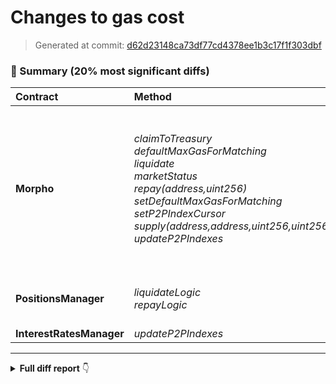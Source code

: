 # Changes to gas cost

> Generated at commit: [d62d23148ca73df77cd4378ee1b3c17f1f303dbf](/Rubilmax/foundry-gas-diff/commit/d62d23148ca73df77cd4378ee1b3c17f1f303dbf)

### 🧾 Summary (20% most significant diffs)

| Contract | Method | Avg (+/-) | % |
|:-|:-|-:|-:|
| **Morpho** | _claimToTreasury_<br />_defaultMaxGasForMatching_<br />_liquidate_<br />_marketStatus_<br />_repay(address,uint256)_<br />_setDefaultMaxGasForMatching_<br />_setP2PIndexCursor_<br />_supply(address,address,uint256,uint256)_<br />_updateP2PIndexes_ | +3,963 ❌<br />-67 ✅<br />-69,325 ✅<br />+622 ❌<br />-22,934 ✅<br />-872 ✅<br />+25,350 ❌<br />+402,561 ❌<br />-2,300 ✅ | **+46.86%**<br />**-10.55%**<br />**-21.50%**<br />**+53.99%**<br />**-8.94%**<br />**-10.08%**<br />**+512.43%**<br />**+2898.00%**<br />**-9.16%** |
| **PositionsManager** | _liquidateLogic_<br />_repayLogic_ | -82,027 ✅<br />-25,060 ✅ | **-24.90%**<br />**-10.26%** |
| **InterestRatesManager** | _updateP2PIndexes_ | -3,004 ✅ | **-11.05%** |
---

<details>
<summary><strong>Full diff report</strong> 👇</summary>
<br />

| Contract | Deployment Cost (+/-) | Method | Min (+/-) | % | Avg (+/-) | % | Median (+/-) | % | Max (+/-) | % | # Calls (+/-) |
|:-|-:|:-|-:|-:|-:|-:|-:|-:|-:|-:|-:|
| **Morpho** | 3,381,129&nbsp;(+113,744) | _borrow(address,uint256)_<br />_borrow(address,uint256,uint256)_<br />_borrowBalanceInOf_<br />_cEth_<br />_claimRewards_<br />_claimToTreasury_<br />_createMarket_<br />_defaultMaxGasForMatching_<br />_deltas_<br />_enteredMarkets_<br />_getEnteredMarkets_<br />_getNext_<br />_initialize_<br />_interestRatesManager_<br />_isClaimRewardsPaused_<br />_lastPoolIndexes_<br />_liquidate_<br />_marketParameters_<br />_marketStatus_<br />_maxSortedUsers_<br />_p2pBorrowIndex_<br />_p2pSupplyIndex_<br />_positionsManager_<br />_repay(address,address,uint256)_<br />_repay(address,uint256)_<br />_rewardsManager_<br />_setDefaultMaxGasForMatching_<br />_setIncentivesVault_<br />_setInterestRatesManager_<br />_setMaxSortedUsers_<br />_setP2PIndexCursor_<br />_setPositionsManager_<br />_setReserveFactor_<br />_setRewardsManager_<br />_setTreasuryVault_<br />_supply(address,address,uint256)_<br />_supply(address,address,uint256,uint256)_<br />_supply(address,uint256)_<br />_supplyBalanceInOf_<br />_treasuryVault_<br />_updateP2PIndexes_<br />_wEth_<br />_withdraw(address,uint256)_<br />_withdraw(address,uint256,address)_ | 13,703&nbsp;(+9,785)<br />11,078&nbsp;(-382,423)<br />894&nbsp;(0)<br />405&nbsp;(0)<br />5,871&nbsp;(0)<br />1,194&nbsp;(+22)<br />2,736&nbsp;(+22)<br />568&nbsp;(-67)<br />1,050&nbsp;(0)<br />616&nbsp;(+22)<br />1,256&nbsp;(+22)<br />1,057&nbsp;(+22)<br />3,765&nbsp;(-45)<br />471&nbsp;(+22)<br />443&nbsp;(+44)<br />742&nbsp;(0)<br />11,771&nbsp;(+7,706)<br />669&nbsp;(0)<br />774&nbsp;(+22)<br />373&nbsp;(+22)<br />593&nbsp;(+22)<br />591&nbsp;(+22)<br />493&nbsp;(+22)<br />8,542&nbsp;(-517)<br />13,873&nbsp;(+9,949)<br />471&nbsp;(+22)<br />1,113&nbsp;(-66)<br />2,695&nbsp;(0)<br />2,673&nbsp;(+44)<br />621&nbsp;(+44)<br />2,717&nbsp;(-2,230)<br />2,697&nbsp;(+67)<br />2,717&nbsp;(-67)<br />2,631&nbsp;(0)<br />2,629&nbsp;(0)<br />469,051&nbsp;(-4,937)<br />11,502&nbsp;(-2,389)<br />13,923&nbsp;(+10,006)<br />980&nbsp;(+44)<br />493&nbsp;(+22)<br />1,766&nbsp;(-45)<br />2,426&nbsp;(+22)<br />5,649&nbsp;(+1,772)<br />327,424&nbsp;(-8,284) | **+249.74%**<br />**-97.18%**<br />**0.00%**<br />**0.00%**<br />**0.00%**<br />**+1.88%**<br />**+0.81%**<br />**-10.55%**<br />**0.00%**<br />**+3.70%**<br />**+1.78%**<br />**+2.13%**<br />**-1.18%**<br />**+4.90%**<br />**+11.03%**<br />**0.00%**<br />**+189.57%**<br />**0.00%**<br />**+2.93%**<br />**+6.27%**<br />**+3.85%**<br />**+3.87%**<br />**+4.67%**<br />**-5.71%**<br />**+253.54%**<br />**+4.90%**<br />**-5.60%**<br />**0.00%**<br />**+1.67%**<br />**+7.63%**<br />**-45.08%**<br />**+2.55%**<br />**-2.41%**<br />**0.00%**<br />**0.00%**<br />**-1.04%**<br />**-17.20%**<br />**+255.45%**<br />**+4.70%**<br />**+4.67%**<br />**-2.48%**<br />**+0.92%**<br />**+45.71%**<br />**-2.47%** | 511,848&nbsp;(-43,939)<br />453,367&nbsp;(+4,279)<br />1,410&nbsp;(-14)<br />655&nbsp;(-10)<br />162,715&nbsp;(+28)<br />12,420&nbsp;(+3,963)<br />259,951&nbsp;(-802)<br />568&nbsp;(-67)<br />2,171&nbsp;(-77)<br />834&nbsp;(+22)<br />1,514&nbsp;(+25)<br />1,127&nbsp;(+22)<br />247,044&nbsp;(+84)<br />476&nbsp;(+23)<br />443&nbsp;(+44)<br />914&nbsp;(-5)<br />253,108&nbsp;(-69,325)<br />1,079&nbsp;(-21)<br />1,774&nbsp;(+622)<br />373&nbsp;(+22)<br />705&nbsp;(+18)<br />710&nbsp;(+18)<br />493&nbsp;(+22)<br />57,644&nbsp;(-2,020)<br />233,500&nbsp;(-22,934)<br />676&nbsp;(+18)<br />7,779&nbsp;(-872)<br />23,750&nbsp;(+19)<br />5,732&nbsp;(+62)<br />4,598&nbsp;(+49)<br />30,297&nbsp;(+25,350)<br />5,756&nbsp;(+85)<br />42,724&nbsp;(-1,062)<br />21,643&nbsp;(+25)<br />23,553&nbsp;(+39)<br />469,051&nbsp;(-4,937)<br />416,452&nbsp;(+402,561)<br />348,636&nbsp;(-22,356)<br />1,181&nbsp;(+35)<br />1,293&nbsp;(+22)<br />22,820&nbsp;(-2,300)<br />2,426&nbsp;(+22)<br />249,208&nbsp;(-15,968)<br />327,424&nbsp;(-8,284) | **-7.91%**<br />**+0.95%**<br />**-0.98%**<br />**-1.50%**<br />**+0.02%**<br />**+46.86%**<br />**-0.31%**<br />**-10.55%**<br />**-3.43%**<br />**+2.71%**<br />**+1.68%**<br />**+1.99%**<br />**+0.03%**<br />**+5.08%**<br />**+11.03%**<br />**-0.54%**<br />**-21.50%**<br />**-1.91%**<br />**+53.99%**<br />**+6.27%**<br />**+2.62%**<br />**+2.60%**<br />**+4.67%**<br />**-3.39%**<br />**-8.94%**<br />**+2.74%**<br />**-10.08%**<br />**+0.08%**<br />**+1.09%**<br />**+1.08%**<br />**+512.43%**<br />**+1.50%**<br />**-2.43%**<br />**+0.12%**<br />**+0.17%**<br />**-1.04%**<br />**+2898.00%**<br />**-6.03%**<br />**+3.05%**<br />**+1.73%**<br />**-9.16%**<br />**+0.92%**<br />**-6.02%**<br />**-2.47%** | 398,171&nbsp;(-236,518)<br />430,755&nbsp;(-8,480)<br />894&nbsp;(0)<br />405&nbsp;(0)<br />177,285&nbsp;(+22)<br />7,913&nbsp;(+2,917)<br />254,459&nbsp;(-930)<br />568&nbsp;(-67)<br />1,050&nbsp;(0)<br />889&nbsp;(+22)<br />1,530&nbsp;(+22)<br />1,130&nbsp;(+22)<br />247,904&nbsp;(-45)<br />471&nbsp;(+22)<br />443&nbsp;(+44)<br />742&nbsp;(0)<br />379,725&nbsp;(-8,991)<br />669&nbsp;(0)<br />1,774&nbsp;(+1,022)<br />373&nbsp;(+22)<br />593&nbsp;(+22)<br />591&nbsp;(+22)<br />493&nbsp;(+22)<br />11,007&nbsp;(-1,471)<br />148,456&nbsp;(-17,582)<br />471&nbsp;(+22)<br />8,238&nbsp;(-66)<br />23,878&nbsp;(0)<br />5,732&nbsp;(+62)<br />4,598&nbsp;(+49)<br />4,881&nbsp;(-66)<br />5,756&nbsp;(+85)<br />2,717&nbsp;(-67)<br />21,814&nbsp;(0)<br />23,812&nbsp;(0)<br />469,051&nbsp;(-4,937)<br />540,732&nbsp;(+526,841)<br />345,216&nbsp;(-49,628)<br />980&nbsp;(+44)<br />493&nbsp;(+22)<br />21,822&nbsp;(-2,657)<br />2,426&nbsp;(+22)<br />182,413&nbsp;(-2,833)<br />327,424&nbsp;(-8,284) | **-37.27%**<br />**-1.93%**<br />**0.00%**<br />**0.00%**<br />**+0.01%**<br />**+58.39%**<br />**-0.36%**<br />**-10.55%**<br />**0.00%**<br />**+2.54%**<br />**+1.46%**<br />**+1.99%**<br />**-0.02%**<br />**+4.90%**<br />**+11.03%**<br />**0.00%**<br />**-2.31%**<br />**0.00%**<br />**+135.90%**<br />**+6.27%**<br />**+3.85%**<br />**+3.87%**<br />**+4.67%**<br />**-11.79%**<br />**-10.59%**<br />**+4.90%**<br />**-0.79%**<br />**0.00%**<br />**+1.09%**<br />**+1.08%**<br />**-1.33%**<br />**+1.50%**<br />**-2.41%**<br />**0.00%**<br />**0.00%**<br />**-1.04%**<br />**+3792.68%**<br />**-12.57%**<br />**+4.70%**<br />**+4.67%**<br />**-10.85%**<br />**+0.92%**<br />**-1.53%**<br />**-2.47%** | 1,084,878&nbsp;(-14,126)<br />926,748&nbsp;(+244,864)<br />4,894&nbsp;(0)<br />2,405&nbsp;(0)<br />314,724&nbsp;(+66)<br />23,501&nbsp;(-35)<br />305,124&nbsp;(-2,270)<br />568&nbsp;(-67)<br />9,050&nbsp;(0)<br />889&nbsp;(+22)<br />2,911&nbsp;(+22)<br />1,193&nbsp;(+22)<br />247,904&nbsp;(-45)<br />2,471&nbsp;(+22)<br />443&nbsp;(+44)<br />2,742&nbsp;(0)<br />546,086&nbsp;(-10,768)<br />2,669&nbsp;(0)<br />2,774&nbsp;(+22)<br />373&nbsp;(+22)<br />2,593&nbsp;(+22)<br />2,591&nbsp;(+22)<br />493&nbsp;(+22)<br />200,020&nbsp;(-4,621)<br />2,293,327&nbsp;(-8,768)<br />2,471&nbsp;(+22)<br />10,238&nbsp;(-66)<br />23,878&nbsp;(0)<br />8,791&nbsp;(+79)<br />8,576&nbsp;(+55)<br />108,709&nbsp;(+103,762)<br />8,815&nbsp;(+102)<br />108,692&nbsp;(-2,679)<br />21,814&nbsp;(0)<br />23,812&nbsp;(0)<br />469,051&nbsp;(-4,937)<br />697,123&nbsp;(+683,232)<br />2,095,559&nbsp;(-5,545)<br />4,980&nbsp;(+44)<br />2,493&nbsp;(+22)<br />51,876&nbsp;(-2,657)<br />2,426&nbsp;(+22)<br />1,930,391&nbsp;(-13,111)<br />327,424&nbsp;(-8,284) | **-1.29%**<br />**+35.91%**<br />**0.00%**<br />**0.00%**<br />**+0.02%**<br />**-0.15%**<br />**-0.74%**<br />**-10.55%**<br />**0.00%**<br />**+2.54%**<br />**+0.76%**<br />**+1.88%**<br />**-0.02%**<br />**+0.90%**<br />**+11.03%**<br />**0.00%**<br />**-1.93%**<br />**0.00%**<br />**+0.80%**<br />**+6.27%**<br />**+0.86%**<br />**+0.86%**<br />**+4.67%**<br />**-2.26%**<br />**-0.38%**<br />**+0.90%**<br />**-0.64%**<br />**0.00%**<br />**+0.91%**<br />**+0.65%**<br />**+2097.47%**<br />**+1.17%**<br />**-2.41%**<br />**0.00%**<br />**0.00%**<br />**-1.04%**<br />**+4918.52%**<br />**-0.26%**<br />**+0.89%**<br />**+0.89%**<br />**-4.87%**<br />**+0.92%**<br />**-0.67%**<br />**-2.47%** | 331&nbsp;(+74)<br />43&nbsp;(+3)<br />519&nbsp;(-1)<br />24&nbsp;(+1)<br />17&nbsp;(0)<br />5&nbsp;(-5)<br />1,717&nbsp;(+223)<br />4&nbsp;(+3)<br />214&nbsp;(+7)<br />5&nbsp;(0)<br />87&nbsp;(-1)<br />36&nbsp;(0)<br />284&nbsp;(+37)<br />2,546&nbsp;(+401)<br />1&nbsp;(0)<br />347&nbsp;(-2)<br />32&nbsp;(+4)<br />156&nbsp;(+3)<br />4&nbsp;(-6)<br />1&nbsp;(0)<br />482&nbsp;(+2)<br />453&nbsp;(0)<br />1&nbsp;(0)<br />4&nbsp;(0)<br />69&nbsp;(+5)<br />2,829&nbsp;(+438)<br />39&nbsp;(+10)<br />285&nbsp;(+37)<br />2&nbsp;(0)<br />4&nbsp;(0)<br />4&nbsp;(+3)<br />2&nbsp;(0)<br />21&nbsp;(0)<br />286&nbsp;(+37)<br />287&nbsp;(+37)<br />1&nbsp;(0)<br />3&nbsp;(+2)<br />673&nbsp;(+165)<br />476&nbsp;(0)<br />5&nbsp;(0)<br />1,313&nbsp;(+3)<br />1&nbsp;(0)<br />93&nbsp;(+8)<br />1&nbsp;(0) |
| **PositionsManager** | 4,592,720&nbsp;(+291,600) | _borrowLogic_<br />_liquidateLogic_<br />_repayLogic_<br />_supplyLogic_<br />_withdrawLogic_ | 556&nbsp;(-147,533)<br />1,046&nbsp;(-1,855)<br />679&nbsp;(0)<br />759&nbsp;(+22)<br />657&nbsp;(0) | **-99.62%**<br />**-63.94%**<br />**0.00%**<br />**+2.99%**<br />**0.00%** | 503,082&nbsp;(-39,042)<br />247,375&nbsp;(-82,027)<br />219,166&nbsp;(-25,060)<br />344,282&nbsp;(-21,036)<br />244,934&nbsp;(-20,058) | **-7.20%**<br />**-24.90%**<br />**-10.26%**<br />**-5.76%**<br />**-7.57%** | 426,548&nbsp;(-15,648)<br />376,224&nbsp;(-8,359)<br />141,582&nbsp;(-19,981)<br />342,120&nbsp;(-53,095)<br />178,893&nbsp;(-2,526) | **-3.54%**<br />**-2.17%**<br />**-12.37%**<br />**-13.43%**<br />**-1.39%** | 1,081,377&nbsp;(-13,795)<br />542,584&nbsp;(-10,136)<br />2,289,787&nbsp;(-8,443)<br />2,092,034&nbsp;(-5,214)<br />1,926,871&nbsp;(-12,804) | **-1.26%**<br />**-1.83%**<br />**-0.37%**<br />**-0.25%**<br />**-0.66%** | 374&nbsp;(+79)<br />32&nbsp;(+5)<br />73&nbsp;(+6)<br />677&nbsp;(+169)<br />94&nbsp;(+9) |
| **InterestRatesManager** | 845,047&nbsp;(+38,239) | _updateP2PIndexes_ | 618&nbsp;(0) | **0.00%** | 24,182&nbsp;(-3,004) | **-11.05%** | 20,674&nbsp;(-2,612) | **-11.22%** | 102,527&nbsp;(-320) | **-0.31%** | 2,551&nbsp;(+237) |
| **RewardsManager** | 972,578&nbsp;(0) | _accrueUserBorrowUnclaimedRewards_<br />_accrueUserSupplyUnclaimedRewards_<br />_claimRewards_<br />_compBorrowerIndex_<br />_compSupplierIndex_<br />_getLocalCompBorrowState_<br />_getLocalCompSupplyState_<br />_initialize_ | 2,107&nbsp;(0)<br />2,129&nbsp;(0)<br />20,828&nbsp;(+88)<br />708&nbsp;(0)<br />731&nbsp;(0)<br />826&nbsp;(0)<br />849&nbsp;(0)<br />2,753&nbsp;(0) | **0.00%**<br />**0.00%**<br />**+0.42%**<br />**0.00%**<br />**0.00%**<br />**0.00%**<br />**0.00%**<br />**0.00%** | 23,043&nbsp;(-185)<br />28,068&nbsp;(+27)<br />68,539&nbsp;(-36)<br />1,088&nbsp;(-64)<br />912&nbsp;(-29)<br />1,270&nbsp;(-89)<br />1,071&nbsp;(-44)<br />68,914&nbsp;(+35) | **-0.80%**<br />**+0.10%**<br />**-0.05%**<br />**-5.56%**<br />**-3.08%**<br />**-6.55%**<br />**-3.95%**<br />**+0.05%** | 23,802&nbsp;(0)<br />25,824&nbsp;(0)<br />67,447&nbsp;(+71)<br />708&nbsp;(0)<br />731&nbsp;(0)<br />826&nbsp;(0)<br />849&nbsp;(0)<br />69,148&nbsp;(0) | **0.00%**<br />**0.00%**<br />**+0.11%**<br />**0.00%**<br />**0.00%**<br />**0.00%**<br />**0.00%**<br />**0.00%** | 56,277&nbsp;(0)<br />57,058&nbsp;(0)<br />182,933&nbsp;(-2,066)<br />2,708&nbsp;(0)<br />2,731&nbsp;(0)<br />2,826&nbsp;(0)<br />2,849&nbsp;(0)<br />69,148&nbsp;(0) | **0.00%**<br />**0.00%**<br />**-1.12%**<br />**0.00%**<br />**0.00%**<br />**0.00%**<br />**0.00%**<br />**0.00%** | 669&nbsp;(+93)<br />959&nbsp;(+174)<br />24&nbsp;(0)<br />21&nbsp;(+3)<br />22&nbsp;(+3)<br />18&nbsp;(+3)<br />18&nbsp;(+3)<br />284&nbsp;(+37) |
| **IncentivesVault** | 623,575&nbsp;(-17,019) | _tradeCompForMorphoTokens_ | 443&nbsp;(0) | **0.00%** | 33,621&nbsp;(-51) | **-0.15%** | 36,308&nbsp;(-78) | **-0.21%** | 65,565&nbsp;(-86) | **-0.13%** | 6&nbsp;(0) |
</details>